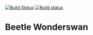 [![Build Status](https://travis-ci.org/libretro/beetle-wswan-libretro.svg?branch=master)](https://travis-ci.org/libretro/beetle-wswan-libretro)
[![Build status](https://ci.appveyor.com/api/projects/status/9xjw8t7gd001d3na/branch/master?svg=true)](https://ci.appveyor.com/project/bparker06/beetle-wswan-libretro/branch/master)

# Beetle Wonderswan